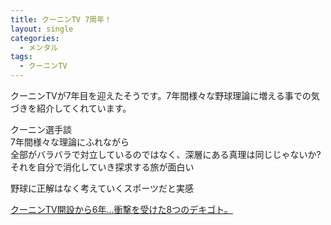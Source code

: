 ```yaml
---
title: クーニンTV 7周年！
layout: single
categories:
  - メンタル
tags:
  - クーニンTV
---
```


クーニンTVが7年目を迎えたそうです。7年間様々な野球理論に増える事での気づきを紹介してくれています。

クーニン選手談  
7年間様々な理論にふれながら  
全部がバラバラで対立しているのではなく、深層にある真理は同じじゃないか?  
それを自分で消化していき探求する旅が面白い

野球に正解はなく考えていくスポーツだと実感

<!--<iframe width="560" height="315" src="https://www.youtube.com/embed/3ka28B_PywE" frameborder="0" allow="accelerometer; autoplay; encrypted-media; gyroscope; picture-in-picture" allowfullscreen></iframe>-->

[クーニンTV開設から6年…衝撃を受けた8つのデキゴト。](https://youtu.be/3ka28B_PywE)